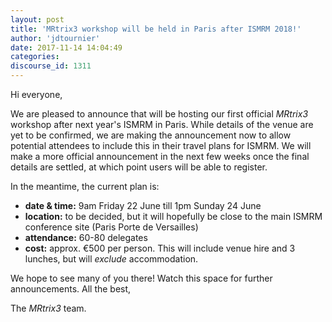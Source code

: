 ```yaml
---
layout: post
title: 'MRtrix3 workshop will be held in Paris after ISMRM 2018!'
author: 'jdtournier'
date: 2017-11-14 14:04:49
categories:
discourse_id: 1311
---
```

Hi everyone, 

We are pleased to announce that will be hosting our first official _MRtrix3_ workshop after next year's ISMRM in Paris. While details of the venue are yet to be confirmed, we are making the announcement now to allow potential attendees to include this in their travel plans for ISMRM. We will make a more official announcement in the next few weeks once the final details are settled, at which point users will be able to register. 

In the meantime, the current plan is:

- **date & time:** 9am Friday 22 June till 1pm Sunday 24 June
- **location:** to be decided, but it will hopefully be close to the main ISMRM conference site (Paris Porte de Versailles)
- **attendance:** 60-80 delegates
- **cost:** approx. €500 per person. This will include venue hire and 3 lunches, but will _exclude_ accommodation. 

We hope to see many of you there! Watch this space for further announcements. 
All the best,

The _MRtrix3_ team.
            